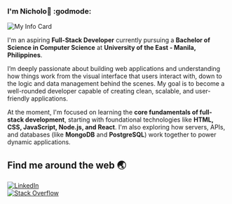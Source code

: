 ### I'm Nicholo👋 :godmode:

![My Info Card](https://github.com/user-attachments/assets/9e429649-372a-4773-be3f-d7d0de968994)


I'm an aspiring **Full-Stack Developer** currently pursuing a **Bachelor of Science in Computer Science** at **University of the East - Manila, Philippines**.

I’m deeply passionate about building web applications and understanding how things work from the visual interface that users interact with, down to the logic and data management behind the scenes. My goal is to become a well-rounded developer capable of creating clean, scalable, and user-friendly applications.

At the moment, I'm focused on learning the **core fundamentals of full-stack development**, starting with foundational technologies like **HTML, CSS, JavaScript, Node.js, and React**. I'm also exploring how servers, APIs, and databases (like **MongoDB** and **PostgreSQL**) work together to power dynamic applications.

## Find me around the web :earth_asia:

[![LinkedIn](https://img.shields.io/badge/LinkedIn-0077B5?style=for-the-badge&logo=linkedin&logoColor=white)](https://www.linkedin.com/in/nxccks/)  
[![Stack Overflow](https://img.shields.io/badge/Stack%20Overflow-F58025?style=for-the-badge&logo=stackoverflow&logoColor=white)](https://stackoverflow.com/users/30697351/nicholo)
